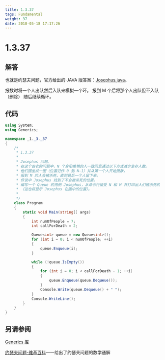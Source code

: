 ```yaml
---
title: 1.3.37
tags: Fundamental
weight: 37
date: 2018-05-18 17:17:26
---
```


# 1.3.37


## 解答

也就是约瑟夫问题，官方给出的 JAVA 版答案：[Josephus.java](http://algs4.cs.princeton.edu/13stacks/Josephus.java.html)。

报数时将一个人出队然后入队来模拟一个环。
报到 M 个后将那个人出队但不入队（删除）
随后继续循环。

## 代码

```csharp
using System;
using Generics;

namespace _1._3._37
{
    /*
     * 1.3.37
     * 
     * Josephus 问题。
     * 在这个古老的问题中，N 个身陷绝境的人一致同意通过以下方式减少生存人数。
     * 他们围坐成一圈（位置记作 0 到 N-1）并从第一个人开始报数，
     * 报到 M 的人会被杀死，直到最后一个人留下来。
     * 传说中 Josephus 找到了不会被杀死的位置。
     * 编写一个 Queue 的用例 Josephus，从命令行接受 N 和 M 并打印出人们被杀死的顺序
     * （这也将显示 Josephus 在圈中的位置）。
     * 
     */
    class Program
    {
        static void Main(string[] args)
        {
            int numOfPeople = 7;
            int callForDeath = 2;

            Queue<int> queue = new Queue<int>();
            for (int i = 0; i < numOfPeople; ++i)
            {
                queue.Enqueue(i);
            }

            while (!queue.IsEmpty())
            {
                for (int i = 0; i < callForDeath - 1; ++i)
                {
                    queue.Enqueue(queue.Dequeue());
                }
                Console.Write(queue.Dequeue() + " ");
            }
            Console.WriteLine();
        }
    }
}
```

## 另请参阅

[Generics 库](https://github.com/ikesnowy/Algorithms-4th-Edition-in-Csharp/tree/master/1%20Fundamental/1.3/Generics)

[约瑟夫问题-维基百科](https://zh.wikipedia.org/wiki/约瑟夫斯问题)——给出了约瑟夫问题的数学通解
